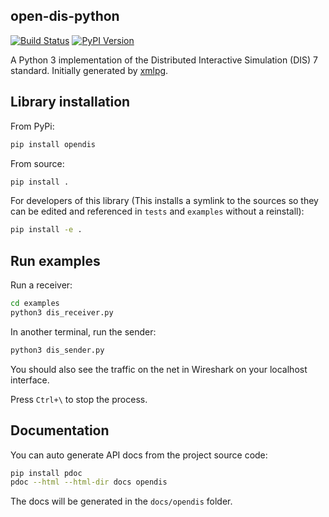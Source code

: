 ## open-dis-python

[![Build Status](https://app.travis-ci.com/open-dis/open-dis-python.svg?branch=master)](https://app.travis-ci.com/open-dis/open-dis-python)
[![PyPI Version](https://shields.mitmproxy.org/pypi/v/opendis.svg)](https://pypi.org/project/opendis/)

A Python 3 implementation of the Distributed Interactive Simulation (DIS) 7 standard.
Initially generated by [xmlpg](https://github.com/open-dis/xmlpg).

## Library installation

From PyPi:

```bash
pip install opendis
```

From source:

```bash
pip install .
```

For developers of this library (This installs a symlink to the sources so they can be edited and referenced in `tests` and `examples` without a reinstall):
```bash
pip install -e .
```

## Run examples

Run a receiver:

```bash
cd examples
python3 dis_receiver.py
```

In another terminal, run the sender:

```bash
python3 dis_sender.py
```

You should also see the traffic on the net in Wireshark on your localhost interface.

Press `Ctrl+\` to stop the process.

## Documentation

You can auto generate API docs from the project source code:
```bash
pip install pdoc
pdoc --html --html-dir docs opendis
```

The docs will be generated in the `docs/opendis` folder.
